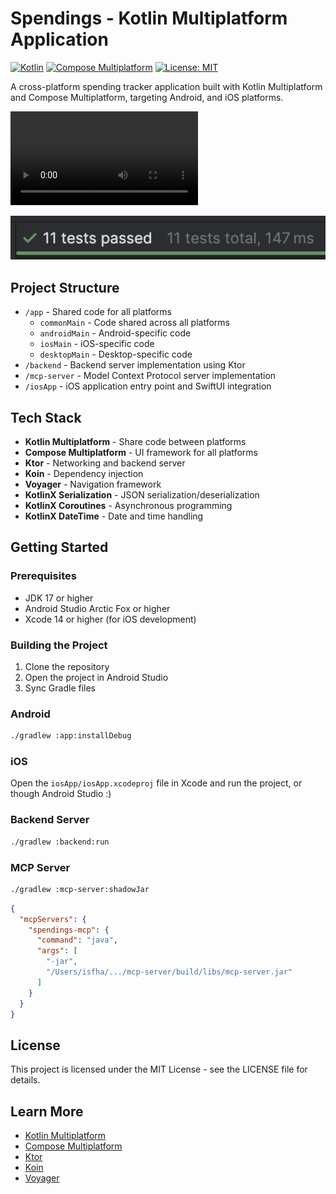 # Spendings - Kotlin Multiplatform Application

[![Kotlin](https://img.shields.io/badge/Kotlin-2.0.0-blue.svg)](https://kotlinlang.org)
[![Compose Multiplatform](https://img.shields.io/badge/Compose%20Multiplatform-1.8.2-blue.svg)](https://www.jetbrains.com/lp/compose-multiplatform/)
[![License: MIT](https://img.shields.io/badge/License-MIT-yellow.svg)](https://opensource.org/licenses/MIT)

A cross-platform spending tracker application built with Kotlin Multiplatform and Compose Multiplatform, targeting Android, and iOS platforms.

<video src="demo.mp4" controls title="Application Demo"></video>

<img src="test.png" alt="Application Screenshot" />

## Project Structure
- `/app` - Shared code for all platforms
  - `commonMain` - Code shared across all platforms
  - `androidMain` - Android-specific code
  - `iosMain` - iOS-specific code
  - `desktopMain` - Desktop-specific code
- `/backend` - Backend server implementation using Ktor
- `/mcp-server` - Model Context Protocol server implementation
- `/iosApp` - iOS application entry point and SwiftUI integration

## Tech Stack
- **Kotlin Multiplatform** - Share code between platforms
- **Compose Multiplatform** - UI framework for all platforms
- **Ktor** - Networking and backend server
- **Koin** - Dependency injection
- **Voyager** - Navigation framework
- **KotlinX Serialization** - JSON serialization/deserialization
- **KotlinX Coroutines** - Asynchronous programming
- **KotlinX DateTime** - Date and time handling

## Getting Started

### Prerequisites
- JDK 17 or higher
- Android Studio Arctic Fox or higher
- Xcode 14 or higher (for iOS development)

### Building the Project
1. Clone the repository
2. Open the project in Android Studio
3. Sync Gradle files

### Android
```bash
./gradlew :app:installDebug
```

### iOS
Open the `iosApp/iosApp.xcodeproj` file in Xcode and run the project, or though Android Studio :)

### Backend Server
```bash
./gradlew :backend:run
```

### MCP Server
```bash
./gradlew :mcp-server:shadowJar
```
```json
{
  "mcpServers": {
    "spendings-mcp": {
      "command": "java",
      "args": [
        "-jar",
        "/Users/isfha/.../mcp-server/build/libs/mcp-server.jar"
      ]
    }
  }
}
```

## License
This project is licensed under the MIT License - see the LICENSE file for details.

## Learn More

- [Kotlin Multiplatform](https://www.jetbrains.com/help/kotlin-multiplatform-dev/get-started.html)
- [Compose Multiplatform](https://www.jetbrains.com/lp/compose-multiplatform/)
- [Ktor](https://ktor.io/)
- [Koin](https://insert-koin.io/)
- [Voyager](https://voyager.adriel.cafe/)